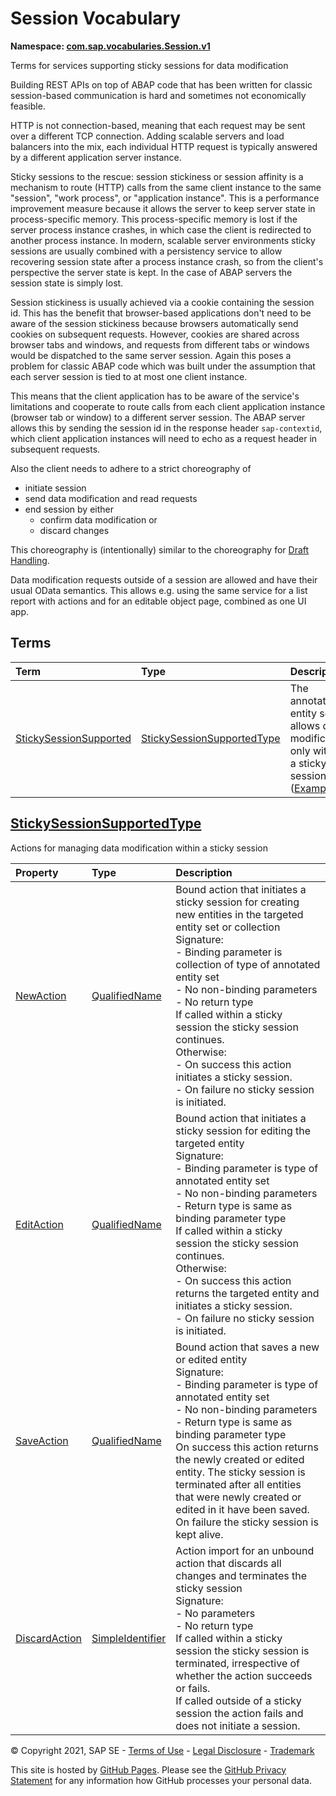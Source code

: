 # Session Vocabulary
**Namespace: [com.sap.vocabularies.Session.v1](Session.xml)**

Terms for services supporting sticky sessions for data modification


Building REST APIs on top of ABAP code that has been written for classic session-based communication is hard and sometimes not economically feasible.

HTTP is not connection-based, meaning that each request may be sent over a different TCP connection. 
Adding scalable servers and load balancers into the mix, each individual HTTP request is typically answered by a different application server instance.

Sticky sessions to the rescue: session stickiness or session affinity is a mechanism to route (HTTP) calls from the same client instance to the same "session", 
"work process", or "application instance".  This is a performance improvement measure because it allows the server to keep server state in process-specific memory.
This process-specific memory is lost if the server process instance crashes, in which case the client is redirected to another process instance.
In modern, scalable server environments sticky sessions are usually combined with a persistency service to allow recovering session state after 
a process instance crash, so from the client's perspective the server state is kept. In the case of ABAP servers the session state is simply lost.

Session stickiness is usually achieved via a cookie containing the session id. This has the benefit that browser-based applications don't need to be aware 
of the session stickiness because browsers automatically send cookies on subsequent requests. 
However, cookies are shared across browser tabs and windows, and requests from different tabs or windows would be dispatched to the same server session.
Again this poses a problem for classic ABAP code which was built under the assumption that each server session is tied to at most one client instance.

This means that the client application has to be aware of the service's limitations and cooperate to route calls from each client application instance (browser tab or window) 
to a different server session. The ABAP server allows this by sending the session id in the response header `sap-contextid`, 
which client application instances will need to echo as a request header in subsequent requests.

Also the client needs to adhere to a strict choreography of 
- initiate session
- send data modification and read requests
- end session by either
  - confirm data modification or
  - discard changes

This choreography is (intentionally) similar to the choreography for [Draft Handling](https://experience.sap.com/fiori-design-web/draft-handling/).

Data modification requests outside of a session are allowed and have their usual OData semantics.
This allows e.g. using the same service for a list report with actions and for an editable object page, 
combined as one UI app.
        


## Terms

Term|Type|Description
:---|:---|:----------
[StickySessionSupported](./Session.xml#L71:~:text=<Term%20Name="-,StickySessionSupported,-")|[StickySessionSupportedType](#StickySessionSupportedType)|<a name="StickySessionSupported"></a>The annotated entity set allows data modification only within a sticky session ([Example](./Session.xml#L73))

## <a name="StickySessionSupportedType"></a>[StickySessionSupportedType](./Session.xml#L86:~:text=<ComplexType%20Name="-,StickySessionSupportedType,-")
Actions for managing data modification within a sticky session

Property|Type|Description
:-------|:---|:----------
[NewAction](./Session.xml#L88:~:text=<ComplexType%20Name="-,StickySessionSupportedType,-")|[QualifiedName](Common.md#QualifiedName)|Bound action that initiates a sticky session for creating new entities in the targeted entity set or collection<br>Signature:<br/>- Binding parameter is collection of type of annotated entity set<br/>- No non-binding parameters<br/>- No return type <br/>If called within a sticky session the sticky session continues. <br/>Otherwise:<br/>- On success this action initiates a sticky session.<br/>- On failure no sticky session is initiated.
[EditAction](./Session.xml#L108:~:text=<ComplexType%20Name="-,StickySessionSupportedType,-")|[QualifiedName](Common.md#QualifiedName)|Bound action that initiates a sticky session for editing the targeted entity<br>Signature:<br/>- Binding parameter is type of annotated entity set<br/>- No non-binding parameters<br/>- Return type is same as binding parameter type <br/>If called within a sticky session the sticky session continues. <br/>Otherwise:<br/>- On success this action returns the targeted entity and initiates a sticky session.<br/>- On failure no sticky session is initiated.
[SaveAction](./Session.xml#L128:~:text=<ComplexType%20Name="-,StickySessionSupportedType,-")|[QualifiedName](Common.md#QualifiedName)|Bound action that saves a new or edited entity<br>Signature:<br/>- Binding parameter is type of annotated entity set<br/>- No non-binding parameters<br/>- Return type is same as binding parameter type <br/>On success this action returns the newly created or edited entity. The sticky session is terminated after all entities that were newly created or edited in it have been saved. <br/>On failure the sticky session is kept alive.
[DiscardAction](./Session.xml#L144:~:text=<ComplexType%20Name="-,StickySessionSupportedType,-")|[SimpleIdentifier](Common.md#SimpleIdentifier)|Action import for an unbound action that discards all changes and terminates the sticky session<br>Signature:<br/>- No parameters<br/>- No return type <br/>If called within a sticky session the sticky session is terminated, irrespective of whether the action succeeds or fails. <br/>If called outside of a sticky session the action fails and does not initiate a session.

© Copyright 2021, SAP SE - [Terms of Use](https://www.sap.com/corporate/en/legal/terms-of-use.html) - [Legal Disclosure](https://www.sap.com/corporate/en/legal/impressum.html) - [Trademark](https://www.sap.com/about/legal/trademark.html)

This site is hosted by [GitHub Pages](https://pages.github.com/). Please see the [GitHub Privacy Statement](https://docs.github.com/en/github/site-policy/github-privacy-statement) for any information how GitHub processes your personal data.
